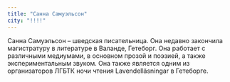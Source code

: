 ```yaml
---
title: "Санна Самуэльсон"
city: "!!!!"
---
```


Санна Самуэльсон – шведская писательница. Она недавно закончила магистратуру в литературе в Валанде, Гетеборг. Она работает с различными медиумами, в основном прозой и поэзией, а также экспериментальным звуком. Она также является одним из организаторов ЛГБТК ночи чтения Lavendelläsningar в Гетеборге.

